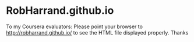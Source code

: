 # RobHarrand.github.io

To my Coursera evaluators: Please point your browser to http://robharrand.github.io/ to see the HTML file displayed properly. Thanks

